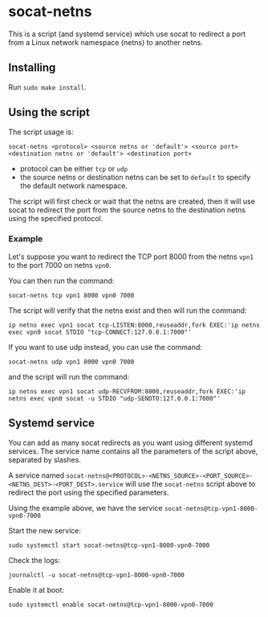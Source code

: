 # socat-netns

This is a script (and systemd service) which use socat to redirect a port
from a Linux network namespace (netns) to another netns.

## Installing

Run `sudo make install`.

## Using the script

The script usage is:

    socat-netns <protocol> <source netns or 'default'> <source port> <destination netns or 'default'> <destination port>

- protocol can be either `tcp` or `udp`
- the source netns or destination netns can be set to `default` to specify the default network namespace.

The script will first check or wait that the netns are created, then it will use socat to redirect the port
from the source netns to the destination netns using the specified protocol.

### Example

Let's suppose you want to redirect the TCP port 8000 from the netns `vpn1` to the port 7000 on netns `vpn0`.

You can then run the command:

    socat-netns tcp vpn1 8000 vpn0 7000

The script will verify that the netns exist and then will run the command:

    ip netns exec vpn1 socat tcp-LISTEN:8000,reuseaddr,fork EXEC:'ip netns exec vpn0 socat STDIO "tcp-CONNECT:127.0.0.1:7000"'

If you want to use udp instead, you can use the command:

    socat-netns udp vpn1 8000 vpn0 7000

and the script will run the command:

    ip netns exec vpn1 socat udp-RECVFROM:8000,reuseaddr,fork EXEC:'ip netns exec vpn0 socat -u STDIO "udp-SENDTO:127.0.0.1:7000"'

## Systemd service

You can add as many socat redirects as you want using different systemd services.
The service name contains all the parameters of the script above, separated by slashes.

A service named
`socat-netns@<PROTOCOL>-<NETNS_SOURCE>-<PORT_SOURCE>-<NETNS_DEST>-<PORT_DEST>.service`
will use the `socat-netns` script above to redirect the port using the specified parameters.

Using the example above, we have the service `socat-netns@tcp-vpn1-8000-vpn0-7000`

Start the new service:

    sudo systemctl start socat-netns@tcp-vpn1-8000-vpn0-7000

Check the logs:

    journalctl -u socat-netns@tcp-vpn1-8000-vpn0-7000

Enable it at boot:

    sudo systemctl enable socat-netns@tcp-vpn1-8000-vpn0-7000

